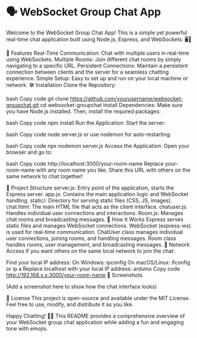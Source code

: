 # 🗣️ WebSocket Group Chat App

Welcome to the WebSocket Group Chat App! This is a simple yet powerful real-time chat application built using Node.js, Express, and WebSockets. 🖥️💬

🚀 Features
Real-Time Communication: Chat with multiple users in real-time using WebSockets.
Multiple Rooms: Join different chat rooms by simply navigating to a specific URL.
Persistent Connections: Maintain a persistent connection between clients and the server for a seamless chatting experience.
Simple Setup: Easy to set up and run on your local machine or network.
🛠️ Installation
Clone the Repository:

bash
Copy code
git clone https://github.com/yourusername/websocket-groupchat.git
cd websocket-groupchat
Install Dependencies:
Make sure you have Node.js installed. Then, install the required packages:

bash
Copy code
npm install
Run the Application:
Start the server:

bash
Copy code
node server.js
or use nodemon for auto-restarting:

bash
Copy code
npx nodemon server.js
Access the Application:
Open your browser and go to:

bash
Copy code
http://localhost:3000/your-room-name
Replace your-room-name with any room name you like. Share this URL with others on the same network to chat together!

📂 Project Structure
server.js: Entry point of the application, starts the Express server.
app.js: Contains the main application logic and WebSocket handling.
static/: Directory for serving static files (CSS, JS, images).
chat.html: The main HTML file that acts as the client interface.
chatuser.js: Handles individual user connections and interactions.
Room.js: Manages chat rooms and broadcasting messages.
🧠 How It Works
Express serves static files and manages WebSocket connections.
WebSocket (express-ws) is used for real-time communication.
ChatUser class manages individual user connections, joining rooms, and handling messages.
Room class handles rooms, user management, and broadcasting messages.
📡 Network Access
If you want others on the same local network to join the chat:

Find your local IP address:
On Windows: ipconfig
On macOS/Linux: ifconfig or ip a
Replace localhost with your local IP address:
arduino
Copy code
http://192.168.x.x:3000/your-room-name
📸 Screenshots

(Add a screenshot here to show how the chat interface looks)

📝 License
This project is open-source and available under the MIT License. Feel free to use, modify, and distribute it as you like.

Happy Chatting! 💬🎉
This README provides a comprehensive overview of your WebSocket group chat application while adding a fun and engaging tone with emojis.
